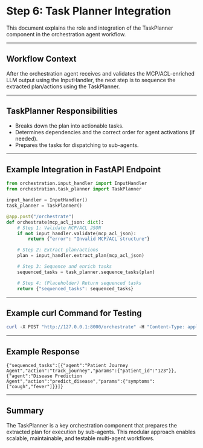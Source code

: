 # Step 6: Task Planner Integration

This document explains the role and integration of the TaskPlanner component in the orchestration agent workflow.

---

## Workflow Context

After the orchestration agent receives and validates the MCP/ACL-enriched LLM output using the InputHandler, the next step is to sequence the extracted plan/actions using the TaskPlanner.

---

## TaskPlanner Responsibilities
- Breaks down the plan into actionable tasks.
- Determines dependencies and the correct order for agent activations (if needed).
- Prepares the tasks for dispatching to sub-agents.

---

## Example Integration in FastAPI Endpoint

```python
from orchestration.input_handler import InputHandler
from orchestration.task_planner import TaskPlanner

input_handler = InputHandler()
task_planner = TaskPlanner()

@app.post("/orchestrate")
def orchestrate(mcp_acl_json: dict):
    # Step 1: Validate MCP/ACL JSON
    if not input_handler.validate(mcp_acl_json):
        return {"error": "Invalid MCP/ACL structure"}

    # Step 2: Extract plan/actions
    plan = input_handler.extract_plan(mcp_acl_json)

    # Step 3: Sequence and enrich tasks
    sequenced_tasks = task_planner.sequence_tasks(plan)

    # Step 4: (Placeholder) Return sequenced tasks
    return {"sequenced_tasks": sequenced_tasks}
```

---

## Example curl Command for Testing

```powershell
curl -X POST "http://127.0.0.1:8000/orchestrate" -H "Content-Type: application/json" -d "{\"mcp\": {\"context\": {\"user_id\": \"123\", \"session_id\": \"abc\"}, \"workflow\": \"patient_journey_and_disease_prediction\", \"timestamp\": \"2025-09-14T12:00:00Z\"}, \"acl\": [{\"agent\": \"Patient Journey Agent\", \"action\": \"track_journey\", \"params\": {\"patient_id\": \"123\"}}, {\"agent\": \"Disease Prediction Agent\", \"action\": \"predict_disease\", \"params\": {\"symptoms\": [\"cough\", \"fever\"]}}]}"
```

---

## Example Response

```
{"sequenced_tasks":[{"agent":"Patient Journey Agent","action":"track_journey","params":{"patient_id":"123"}},{"agent":"Disease Prediction Agent","action":"predict_disease","params":{"symptoms":["cough","fever"]}}]}
```

---

## Summary

The TaskPlanner is a key orchestration component that prepares the extracted plan for execution by sub-agents. This modular approach enables scalable, maintainable, and testable multi-agent workflows.
